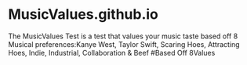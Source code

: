 # MusicValues.github.io
The MusicValues Test is a test that values your music taste based off 8 Musical preferences:Kanye West, Taylor Swift, Scaring Hoes, Attracting Hoes, Indie, Industrial, Collaboration & Beef
#Based Off 8Values
